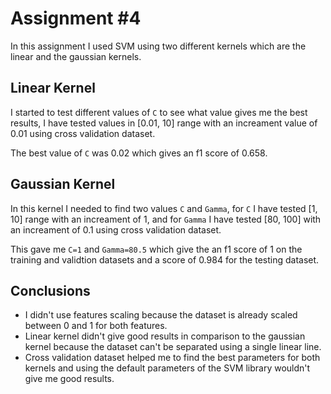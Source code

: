 # Assignment #4

In this assignment I used SVM using two different kernels which are the linear and the gaussian kernels.

## Linear Kernel

I started to test different values of `C` to see what 
value gives me the best results, I have tested values in [0.01, 10] range with an increament value of 0.01 using cross validation dataset.

The best value of `C` was 0.02 which gives an f1 score of 0.658.

## Gaussian Kernel

In this kernel I needed to find two values `C` and `Gamma`, for `C` I have tested [1, 10] range with an increament of 1, and for `Gamma` I have tested [80, 100] with an increament of 0.1 using cross validation dataset.

This gave me `C=1` and `Gamma=80.5` which give the an f1 score of 1 on the training and validtion datasets and a score of 0.984 for the testing dataset.

## Conclusions

- I didn't use features scaling because the dataset is already scaled between 0 and 1 for both features.
- Linear kernel didn't give good results in comparison to the gaussian kernel because the dataset can't be separated using a single linear line.
- Cross validation dataset helped me to find the best parameters for both kernels and using the default parameters of the SVM library wouldn't give me good results.